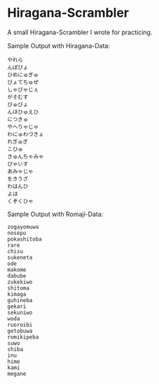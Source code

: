 # Hiragana-Scrambler

A small Hiragana-Scrambler I wrote for practicing.

Sample Output with Hiragana-Data:

    やれら
    んぽぴょ
    ひめにゅぎゅ
    びょてちゅぜ
    しゃぴゃじぇ
    がそむす
    びゅびょ
    んほひゅえひ
    につきゅ
    やへりゃじゃ
    わにゅわづきょ
    れぎゅぎ
    こひゅ
    きゅんちゃみゃ
    ぴゃいす
    あみゃじゃ
    をきうざ
    わはんひ
    よは
    くぞくひゃ

Sample Output with Romaji-Data:

    zogayomuwa
    nosepu
    pokashitoba
    rare
    chisu
    sukeneta
    ode
    makome
    dabube
    zukekiwo
    shitoma
    kimaga
    guhineba
    gekari
    sekuniwo
    woda
    ruoroibi
    getobuwa
    romikipeba
    suwo
    shiba
    inu
    hime
    kami
    megane